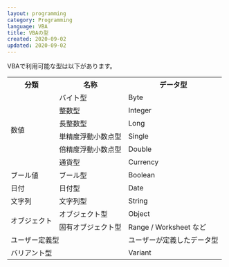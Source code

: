 ```yaml
---
layout: programming
category: Programming
language: VBA
title: VBAの型
created: 2020-09-02
updated: 2020-09-02
---
```

VBAで利用可能な型は以下があります。

<table>
    <tr>
        <th>分類</th>
        <th>名称</th>
        <th>データ型</th>
    </tr>
    <tr>
        <td rowspan="6">数値</td>
        <td>バイト型</td>
        <td>Byte</td>
    </tr>
    <tr>
        <td>整数型</td>
        <td>Integer</td>
    </tr>
    <tr>
        <td>長整数型</td>
        <td>Long</td>
    </tr>
    <tr>
        <td>単精度浮動小数点型</td>
        <td>Single</td>
    </tr>
    <tr>
        <td>倍精度浮動小数点型</td>
        <td>Double</td>
    </tr>
    <tr>
        <td>通貨型</td>
        <td>Currency</td>
    </tr>
    <tr>
        <td>ブール値</td>
        <td>ブール型</td>
        <td>Boolean</td>
    </tr>
    <tr>
        <td>日付</td>
        <td>日付型</td>
        <td>Date</td>
    </tr>
    <tr>
        <td>文字列</td>
        <td>文字列型</td>
        <td>String</td>
    </tr>
    <tr>
        <td rowspan="2">オブジェクト</td>
        <td>オブジェクト型</td>
        <td>Object</td>
    </tr>
    <tr>
        <td>固有オブジェクト型</td>
        <td>Range / Worksheet など</td>
    </tr>
    <tr>
        <td colspan="2">ユーザー定義型</td>
        <td>ユーザーが定義したデータ型</td>
    </tr>
    <tr>
        <td colspan="2">バリアント型</td>
        <td>Variant</td>
    </tr>
</table>

